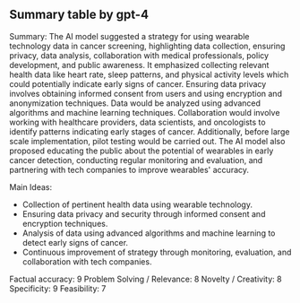 ## Summary table by gpt-4
Summary: 
The AI model suggested a strategy for using wearable technology data in cancer screening, highlighting data collection, ensuring privacy, data analysis, collaboration with medical professionals, policy development, and public awareness. It emphasized collecting relevant health data like heart rate, sleep patterns, and physical activity levels which could potentially indicate early signs of cancer. Ensuring data privacy involves obtaining informed consent from users and using encryption and anonymization techniques. Data would be analyzed using advanced algorithms and machine learning techniques. Collaboration would involve working with healthcare providers, data scientists, and oncologists to identify patterns indicating early stages of cancer. Additionally, before large scale implementation, pilot testing would be carried out. The AI model also proposed educating the public about the potential of wearables in early cancer detection, conducting regular monitoring and evaluation, and partnering with tech companies to improve wearables' accuracy. 

Main Ideas: 
- Collection of pertinent health data using wearable technology.
- Ensuring data privacy and security through informed consent and encryption techniques.
- Analysis of data using advanced algorithms and machine learning to detect early signs of cancer.
- Continuous improvement of strategy through monitoring, evaluation, and collaboration with tech companies.

Factual accuracy: 9
Problem Solving / Relevance: 8
Novelty / Creativity: 8
Specificity: 9
Feasibility: 7
